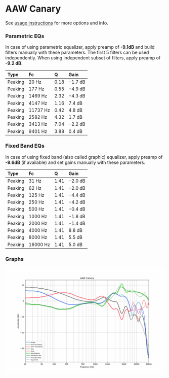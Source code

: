 # AAW Canary
See [usage instructions](https://github.com/jaakkopasanen/AutoEq#usage) for more options and info.

### Parametric EQs
In case of using parametric equalizer, apply preamp of **-9.1dB** and build filters manually
with these parameters. The first 5 filters can be used independently.
When using independent subset of filters, apply preamp of **-9.2 dB**.

| Type    | Fc       |    Q | Gain    |
|:--------|:---------|:-----|:--------|
| Peaking | 20 Hz    | 0.18 | -1.7 dB |
| Peaking | 177 Hz   | 0.55 | -4.9 dB |
| Peaking | 1469 Hz  | 2.32 | -4.3 dB |
| Peaking | 4147 Hz  | 1.16 | 7.4 dB  |
| Peaking | 11737 Hz | 0.42 | 4.8 dB  |
| Peaking | 2582 Hz  | 4.32 | 1.7 dB  |
| Peaking | 3413 Hz  | 7.04 | -2.2 dB |
| Peaking | 9401 Hz  | 3.88 | 0.4 dB  |

### Fixed Band EQs
In case of using fixed band (also called graphic) equalizer, apply preamp of **-9.6dB**
(if available) and set gains manually with these parameters.

| Type    | Fc       |    Q | Gain    |
|:--------|:---------|:-----|:--------|
| Peaking | 31 Hz    | 1.41 | -2.0 dB |
| Peaking | 62 Hz    | 1.41 | -2.0 dB |
| Peaking | 125 Hz   | 1.41 | -4.4 dB |
| Peaking | 250 Hz   | 1.41 | -4.2 dB |
| Peaking | 500 Hz   | 1.41 | -0.4 dB |
| Peaking | 1000 Hz  | 1.41 | -1.8 dB |
| Peaking | 2000 Hz  | 1.41 | -1.4 dB |
| Peaking | 4000 Hz  | 1.41 | 8.8 dB  |
| Peaking | 8000 Hz  | 1.41 | 5.5 dB  |
| Peaking | 16000 Hz | 1.41 | 5.0 dB  |

### Graphs
![](./AAW%20Canary.png)